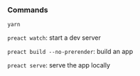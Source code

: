 ### Commands

`yarn`

`preact watch`: start a dev server

`preact build --no-prerender`: build an app

`preact serve`: serve the app locally
